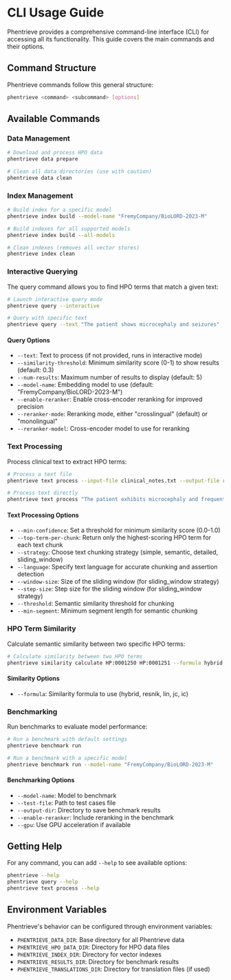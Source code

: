 # CLI Usage Guide

Phentrieve provides a comprehensive command-line interface (CLI) for accessing all its functionality. This guide covers the main commands and their options.

## Command Structure

Phentrieve commands follow this general structure:

```bash
phentrieve <command> <subcommand> [options]
```

## Available Commands

### Data Management

```bash
# Download and process HPO data
phentrieve data prepare

# Clean all data directories (use with caution)
phentrieve data clean
```

### Index Management

```bash
# Build index for a specific model
phentrieve index build --model-name "FremyCompany/BioLORD-2023-M"

# Build indexes for all supported models
phentrieve index build --all-models

# Clean indexes (removes all vector stores)
phentrieve index clean
```

### Interactive Querying

The query command allows you to find HPO terms that match a given text:

```bash
# Launch interactive query mode
phentrieve query --interactive

# Query with specific text
phentrieve query --text "The patient shows microcephaly and seizures"
```

#### Query Options

- `--text`: Text to process (if not provided, runs in interactive mode)
- `--similarity-threshold`: Minimum similarity score (0-1) to show results (default: 0.3)
- `--num-results`: Maximum number of results to display (default: 5)
- `--model-name`: Embedding model to use (default: "FremyCompany/BioLORD-2023-M")
- `--enable-reranker`: Enable cross-encoder reranking for improved precision
- `--reranker-mode`: Reranking mode, either "crosslingual" (default) or "monolingual"
- `--reranker-model`: Cross-encoder model to use for reranking

### Text Processing

Process clinical text to extract HPO terms:

```bash
# Process a text file
phentrieve text process --input-file clinical_notes.txt --output-file results.json

# Process text directly
phentrieve text process "The patient exhibits microcephaly and frequent seizures."
```

#### Text Processing Options

- `--min-confidence`: Set a threshold for minimum similarity score (0.0-1.0)
- `--top-term-per-chunk`: Return only the highest-scoring HPO term for each text chunk
- `--strategy`: Choose text chunking strategy (simple, semantic, detailed, sliding_window)
- `--language`: Specify text language for accurate chunking and assertion detection
- `--window-size`: Size of the sliding window (for sliding_window strategy)
- `--step-size`: Step size for the sliding window (for sliding_window strategy)
- `--threshold`: Semantic similarity threshold for chunking
- `--min-segment`: Minimum segment length for semantic chunking

### HPO Term Similarity

Calculate semantic similarity between two specific HPO terms:

```bash
# Calculate similarity between two HPO terms
phentrieve similarity calculate HP:0001250 HP:0001251 --formula hybrid
```

#### Similarity Options

- `--formula`: Similarity formula to use (hybrid, resnik, lin, jc, ic)

### Benchmarking

Run benchmarks to evaluate model performance:

```bash
# Run a benchmark with default settings
phentrieve benchmark run

# Run a benchmark with a specific model
phentrieve benchmark run --model-name "FremyCompany/BioLORD-2023-M"
```

#### Benchmarking Options

- `--model-name`: Model to benchmark
- `--test-file`: Path to test cases file
- `--output-dir`: Directory to save benchmark results
- `--enable-reranker`: Include reranking in the benchmark
- `--gpu`: Use GPU acceleration if available

## Getting Help

For any command, you can add `--help` to see available options:

```bash
phentrieve --help
phentrieve query --help
phentrieve text process --help
```

## Environment Variables

Phentrieve's behavior can be configured through environment variables:

- `PHENTRIEVE_DATA_DIR`: Base directory for all Phentrieve data
- `PHENTRIEVE_HPO_DATA_DIR`: Directory for HPO data files
- `PHENTRIEVE_INDEX_DIR`: Directory for vector indexes
- `PHENTRIEVE_RESULTS_DIR`: Directory for benchmark results
- `PHENTRIEVE_TRANSLATIONS_DIR`: Directory for translation files (if used)
